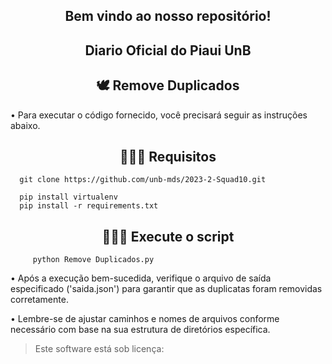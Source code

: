 <div align="center">
  <h2>Bem vindo ao nosso repositório! </h2>
</div> 

<div align="center">
  <h2>Diario Oficial do Piaui UnB </h2>
</div> 

<div align="center">
  <h2>🕊 Remove Duplicados </h2>
</div> 

 • Para executar o código fornecido, você precisará seguir as instruções abaixo.

<div align="center">
  <h2>👩🏾‍💻 Requisitos </h2>
</div> 

      git clone https://github.com/unb-mds/2023-2-Squad10.git   
      
      pip install virtualenv
      pip install -r requirements.txt

<div align="center">
  <h2>👩🏾‍💻 Execute o script </h2>
</div> 

         python Remove Duplicados.py
         
 • Após a execução bem-sucedida, verifique o arquivo de saída especificado ('saida.json') para garantir que as duplicatas foram removidas corretamente.
 
 • Lembre-se de ajustar caminhos e nomes de arquivos conforme necessário com base na sua estrutura de diretórios específica.
 
    
<blockquote>
   <p>Este software está sob licença:</p>
</blockquote>
